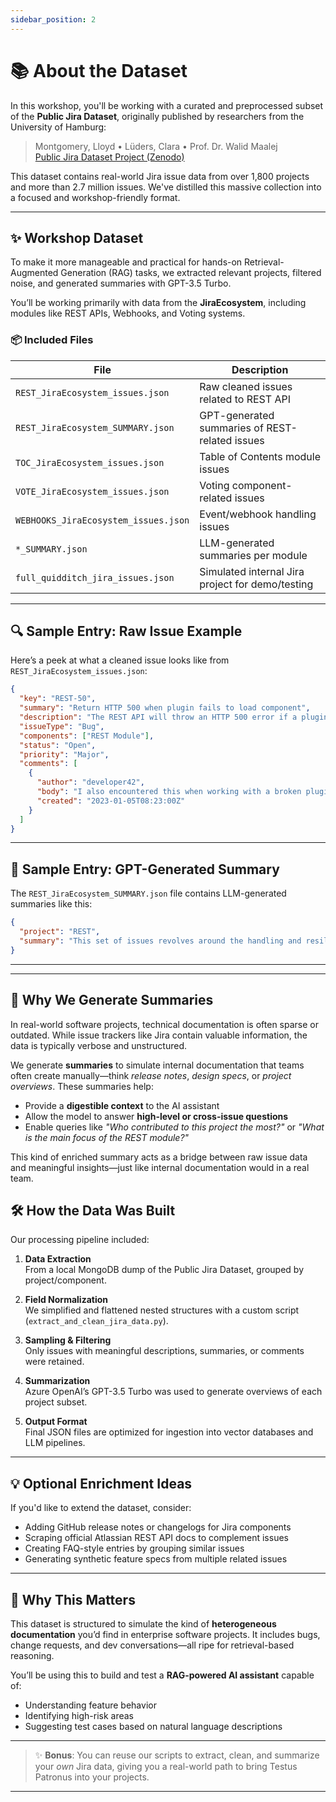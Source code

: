 ```yaml
---
sidebar_position: 2
---
```


# 📚 About the Dataset

In this workshop, you'll be working with a curated and preprocessed subset of the **Public Jira Dataset**, originally published by researchers from the University of Hamburg:

> Montgomery, Lloyd • Lüders, Clara • Prof. Dr. Walid Maalej  
> [Public Jira Dataset Project (Zenodo)](https://zenodo.org/records/15393866)

This dataset contains real-world Jira issue data from over 1,800 projects and more than 2.7 million issues. We've distilled this massive collection into a focused and workshop-friendly format.

---

## ✨ Workshop Dataset

To make it more manageable and practical for hands-on Retrieval-Augmented Generation (RAG) tasks, we extracted relevant projects, filtered noise, and generated summaries with GPT-3.5 Turbo.

You’ll be working primarily with data from the **JiraEcosystem**, including modules like REST APIs, Webhooks, and Voting systems.

### 📦 Included Files

| File | Description |
|------|-------------|
| `REST_JiraEcosystem_issues.json` | Raw cleaned issues related to REST API |
| `REST_JiraEcosystem_SUMMARY.json` | GPT-generated summaries of REST-related issues |
| `TOC_JiraEcosystem_issues.json` | Table of Contents module issues |
| `VOTE_JiraEcosystem_issues.json` | Voting component-related issues |
| `WEBHOOKS_JiraEcosystem_issues.json` | Event/webhook handling issues |
| `*_SUMMARY.json` | LLM-generated summaries per module |
| `full_quidditch_jira_issues.json` | Simulated internal Jira project for demo/testing |

---

## 🔍 Sample Entry: Raw Issue Example

Here’s a peek at what a cleaned issue looks like from `REST_JiraEcosystem_issues.json`:

```json
{
  "key": "REST-50",
  "summary": "Return HTTP 500 when plugin fails to load component",
  "description": "The REST API will throw an HTTP 500 error if a plugin fails to load a required component. This is hard to debug and provides little feedback.",
  "issueType": "Bug",
  "components": ["REST Module"],
  "status": "Open",
  "priority": "Major",
  "comments": [
    {
      "author": "developer42",
      "body": "I also encountered this when working with a broken plugin descriptor.",
      "created": "2023-01-05T08:23:00Z"
    }
  ]
}
```

---

## 🧠 Sample Entry: GPT-Generated Summary

The `REST_JiraEcosystem_SUMMARY.json` file contains LLM-generated summaries like this:

```json
{
  "project": "REST",
  "summary": "This set of issues revolves around the handling and resilience of Jira’s REST API. Common themes include error codes not being descriptive enough, plugin dependency resolution problems, and inconsistent JSON serialization across endpoints. Several bugs concern the lack of backward compatibility when upgrading REST modules."
}
```

---


---

## 🧾 Why We Generate Summaries

In real-world software projects, technical documentation is often sparse or outdated. While issue trackers like Jira contain valuable information, the data is typically verbose and unstructured.

We generate **summaries** to simulate internal documentation that teams often create manually—think *release notes*, *design specs*, or *project overviews*. These summaries help:

- Provide a **digestible context** to the AI assistant
- Allow the model to answer **high-level or cross-issue questions**
- Enable queries like _"Who contributed to this project the most?"_ or _"What is the main focus of the REST module?"_

This kind of enriched summary acts as a bridge between raw issue data and meaningful insights—just like internal documentation would in a real team.

## 🛠️ How the Data Was Built

Our processing pipeline included:

1. **Data Extraction**  
   From a local MongoDB dump of the Public Jira Dataset, grouped by project/component.

2. **Field Normalization**  
   We simplified and flattened nested structures with a custom script (`extract_and_clean_jira_data.py`).

3. **Sampling & Filtering**  
   Only issues with meaningful descriptions, summaries, or comments were retained.

4. **Summarization**  
   Azure OpenAI’s GPT-3.5 Turbo was used to generate overviews of each project subset.

5. **Output Format**  
   Final JSON files are optimized for ingestion into vector databases and LLM pipelines.

---

## 💡 Optional Enrichment Ideas

If you'd like to extend the dataset, consider:

- Adding GitHub release notes or changelogs for Jira components
- Scraping official Atlassian REST API docs to complement issues
- Creating FAQ-style entries by grouping similar issues
- Generating synthetic feature specs from multiple related issues

---

## 🎯 Why This Matters

This dataset is structured to simulate the kind of **heterogeneous documentation** you’d find in enterprise software projects. It includes bugs, change requests, and dev conversations—all ripe for retrieval-based reasoning.

You’ll be using this to build and test a **RAG-powered AI assistant** capable of:
- Understanding feature behavior
- Identifying high-risk areas
- Suggesting test cases based on natural language descriptions

---

> ✨ **Bonus**: You can reuse our scripts to extract, clean, and summarize your *own* Jira data, giving you a real-world path to bring Testus Patronus into your projects.

---